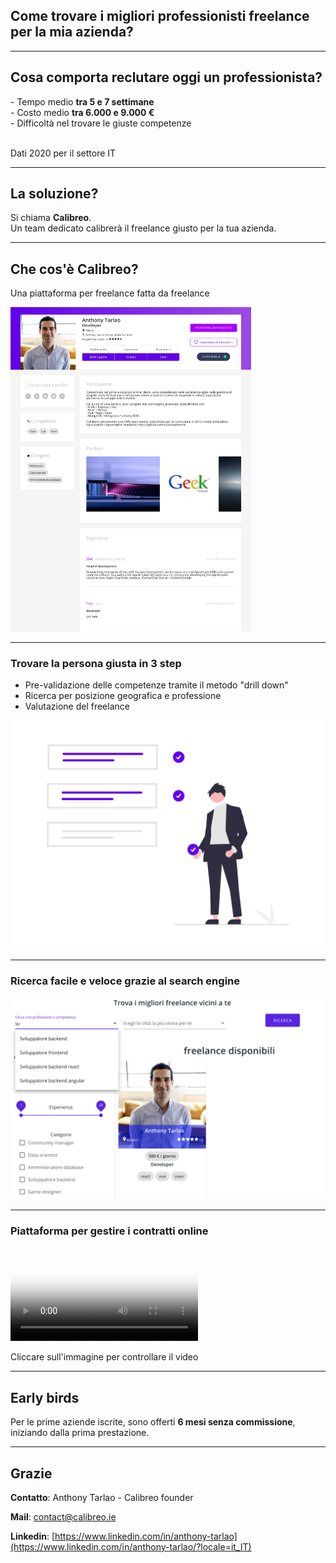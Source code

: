 <h2> Come trovare i migliori professionisti freelance per la mia azienda? </h2>

---

<h2> Cosa comporta reclutare oggi un professionista? </h2>

<div>
<!-- .element: class="fragment" data-fragment-index="1" -->
- Tempo medio <b>tra 5 e 7 settimane</b>
</div>

<div>
<!-- .element: class="fragment" data-fragment-index="2" -->
- Costo medio <b>tra 6.000 e 9.000 €</b>
</div>

<div>
<!-- .element: class="fragment" data-fragment-index="3" -->
- Difficoltà nel trovare le giuste competenze
</div>

<br>
<p class="small-text">
Dati 2020 per il settore IT
</p>

---

<h2> La soluzione? </h2>

Si chiama <b>Calibreo</b>.<br>
Un team dedicato calibrerà il freelance giusto per la tua azienda.

---

<h2> Che cos'è Calibreo? </h2>

Una piattaforma per freelance fatta da freelance

<img src="assets/profile.png" alt="image" width="385"/>

---

<h3><b>Trovare la persona giusta</b> in 3 step</h3>

- Pre-validazione delle competenze tramite il metodo "drill down" <!-- .element: class="fragment" data-fragment-index="1" -->
- Ricerca per posizione geografica e professione <!-- .element: class="fragment" data-fragment-index="2" -->
- Valutazione del freelance <!-- .element: class="fragment" data-fragment-index="3" -->

<img src="assets/check.png" alt="image" width="700"/>

---

<h3><b>Ricerca facile e veloce</b> grazie al search engine<br></h3>
<img src="assets/search.png" alt="image" width="700"/>

---

<h3> Piattaforma per gestire i contratti online </h3>

<video id="process-video" controls controlslist="nodownload" disablePictureInPicture playsinline poster="assets/mission.png">
  <source type="video/mp4" src="assets/presentation.mp4">
</video>

<p class="small-text">
Cliccare sull'immagine per controllare il video
</p>

---

<h2> Early birds </h2>

<div>
Per le prime aziende iscrite, sono offerti <b>6 mesi senza commissione</b>, iniziando dalla prima prestazione.
</div>

---

<h2> Grazie </h2>

<div style="text-align: left">
<b>Contatto</b>: Anthony Tarlao - Calibreo founder

<b>Mail</b>: contact@calibreo.ie

<b>Linkedin</b>: [https://www.linkedin.com/in/anthony-tarlao](https://www.linkedin.com/in/anthony-tarlao/?locale=it_IT)
</div>